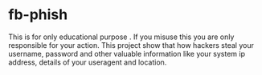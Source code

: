 # fb-phish
This is for only educational purpose . If you misuse this you are only responsible for your action.
This project show that how hackers steal your username, password and other valuable information like your system ip address, details of your useragent and location.
